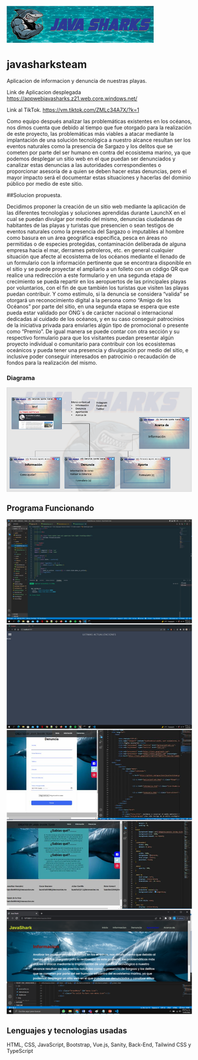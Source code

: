 <img src="https://github.com/ograciano/javasharksteam/blob/444a95bb60e54561bbb255252a4be333947de47f/Media/Web-Kit/LogoH400.png" alt="Logo"/>

# javasharksteam
Aplicacion de informacion y denuncia de nuestras playas.

Link de Aplicacion desplegada
https://appwebjavasharks.z21.web.core.windows.net/

Link al TikTok.
https://vm.tiktok.com/ZMLc34A7X/?k=1

Como equipo después analizar las problemáticas existentes en los océanos, nos dimos cuenta que debido al tiempo que fue otorgado para la realización de este proyecto, las problemáticas más viables a atacar mediante la implantación de una solución tecnológica a nuestro alcance resultan ser los eventos naturales como la presencia de Sargazo y los delitos que se cometen por parte del ser humano en contra del ecosistema marino, ya que podemos desplegar un sitio web en el que puedan ser denunciados y canalizar estas denuncias a las autoridades correspondientes o proporcionar asesoría de a quien se deben hacer estas denuncias, pero el mayor impacto será el documentar estas situaciones y hacerlas del dominio público por medio de este sitio. 

##Solucion propuesta.

Decidimos proponer la creación de un sitio web mediante la aplicación de las diferentes tecnologías y soluciones aprendidas durante LaunchX en el cual se puedan divulgar por medio del mismo, denuncias ciudadanas de habitantes de las playas y turistas que presencien o sean testigos de eventos naturales como la presencia del Sargazo o imputables al hombre como basura en un área geográfica específica, pesca en áreas no permitidas o de especies protegidas, contaminación deliberada de alguna empresa hacia el mar, derrames petroleros, etc. en general cualquier situación que afecte al ecosistema de los océanos mediante el llenado de un formulario con la información pertinente que se encontrara disponible en el sitio y se puede proyectar el ampliarlo a un folleto con un código QR que realice una redirección a este formulario y en una segunda etapa de crecimiento se pueda repartir en los aeropuertos de las principales playas por voluntarios, con el fin de que también los turistas que visiten las playas puedan contribuir. Y como estímulo, si la denuncia se considera “valida” se otorgará un reconocimiento digital a la persona como “Amigo de los Océanos” por parte del sitio, en una segunda etapa se espera que este pueda estar validado por ONG´s de carácter nacional o internacional dedicadas al cuidado de los océanos, y en su caso conseguir patrocinios de la iniciativa privada para enviarles algún tipo de promocional o presente como “Premio”. 
De igual manera se puede contar con otra sección y su respectivo formulario para que los visitantes puedan presentar algún proyecto individual o comunitario para contribuir con los ecosistemas oceánicos y pueda tener una presencia y divulgación por medio del sitio, e inclusive poder conseguir interesados en patrocinio o recaudación de fondos para la realización del mismo. 

### Diagrama
<img src="https://github.com/ograciano/javasharksteam/blob/73197f3c0d030e7807255b35350b2ee12cda8a25/Media/img6.png" alt="Diagrama"/>

## Programa Funcionando
<img src="https://github.com/ograciano/javasharksteam/blob/b291af0b71756ab3c648387c3b438d38fc6b7a04/Media/img1.jpeg" alt="Captura funcionando"/>
<img src="https://github.com/ograciano/javasharksteam/blob/b291af0b71756ab3c648387c3b438d38fc6b7a04/Media/img2.jpeg" alt="Captura funcionando"/>
<img src="https://github.com/ograciano/javasharksteam/blob/b291af0b71756ab3c648387c3b438d38fc6b7a04/Media/img3.jpeg" alt="Captura funcionando"/>
<img src="https://github.com/ograciano/javasharksteam/blob/b291af0b71756ab3c648387c3b438d38fc6b7a04/Media/img4.jpeg" alt="Captura funcionando"/>
<img src="https://github.com/ograciano/javasharksteam/blob/b291af0b71756ab3c648387c3b438d38fc6b7a04/Media/img5.png" alt="Captura funcionando"/>

## Lenguajes y tecnologias usadas

HTML, CSS, JavaScript, Bootstrap, Vue.js, Sanity, Back-End, Tailwind CSS y TypeScript
